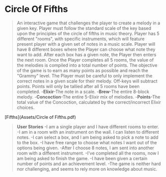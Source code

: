 # Circle Of Fifths

> An interactive game that challenges the player to create a melody in a given key. Player must follow the standard scale of the key based upon the principles of the circle of fifths in music theory.
> Player has 5 different "rooms", with specific instruments, which will feature present player with a given set of notes in a music scale. Player will have 8 different boxes where the Player can choose what note they want to add. After each box has a given note, the Player then enters the next room. Once the Player completes all 5 rooms, the value of the melodies is compiled into a total number of points. The objective of the game is to earn as many points as possible and reach the "Grammy" level.
> The Player must be careful to only implement the correct notes in a given scale for their melody. Off-keys will subtract points. Points will only be tallied after all 5 rooms have been
completed.
> -**Elixir**-The note in a scale.
> -**Brew**-The entire 8-block melody.
> -**Concoction**-The entire 5-Elixir mix of melodies.
> -**Points**-The total value of the Concoction, calculated by the correct/incorrect Elixir choices.

[Fifths](Assets/Circle of Fifths.pdf)

>**User Stories**
>-I am a single player and I have different rooms to enter.
>-I am in a room with an instrument on the wall. I can listen to different notes.
>-I can select a box, and I am being asked to pick a note to add to the box.
>-I have free range to choose what notes I want out of the options being given.
>-After I choose 8 notes, I am sent into another room with a different instrument.
>-I've completed all the rooms, now I am being asked to finish the game.
>-I have been given a certain number of points and an achievement level.
>-The game is neither hard nor challenging, and seems to rely more on knowledge about music.
